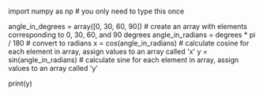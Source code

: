 ```
```
import numpy as np                        # you only need to type this once 

angle_in_degrees = array([0, 30, 60, 90]) # create an array with elements corresponding to 0, 30, 60, and 90 degrees 
angle_in_radians = degrees * pi / 180     # convert to radians
x = cos(angle_in_radians)                 # calculate cosine for each element in array, assign values to an array called 'x'
y = sin(angle_in_radians)                 # calculate sine for each element in array, assign values to an array called 'y'

print(y)
```
```